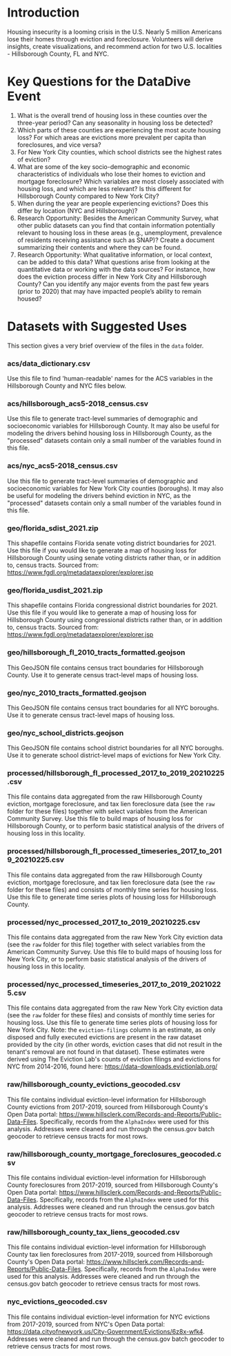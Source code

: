 # Introduction
Housing insecurity is a looming crisis in the U.S. Nearly 5 million Americans lose their homes through eviction and foreclosure. Volunteers will derive insights, create visualizations, and recommend action for two U.S. localities - Hillsborough County, FL and NYC.

# Key Questions for the DataDive Event
1. What is the overall trend of housing loss in these counties over the three-year period? Can any seasonality in housing loss be detected?
2. Which parts of these counties are experiencing the most acute housing loss? For which areas are evictions more prevalent per capita than foreclosures, and vice versa? 
3. For New York City counties, which school districts see the highest rates of eviction?
4. What are some of the key socio-demographic and economic characteristics of individuals who lose their homes to eviction and mortgage foreclosure? Which variables are most closely associated with housing loss, and which are less relevant? Is this different for Hillsborough County compared to New York City? 
5. When during the year are people experiencing evictions? Does this differ by location (NYC and Hillsborough)? 
6. Research Opportunity: Besides the American Community Survey, what other public datasets can you find that contain information potentially relevant to housing loss in these areas (e.g., unemployment, prevalence of residents receiving assistance such as SNAP)? Create a document summarizing their contents and where they can be found.
7. Research Opportunity: What qualitative information, or local context, can be added to this data? What questions arise from looking at the quantitative data or working with the data sources? For instance, how does the eviction process differ in New York City and Hillsborough County? Can you identify any major events from the past few years (prior to 2020) that may have impacted people’s ability to remain housed?

# Datasets with Suggested Uses
This section gives a very brief overview of the files in the `data` folder.
### acs/data_dictionary.csv
Use this file to find 'human-readable' names for the ACS variables in the Hillsborough County and NYC files below.
### acs/hillsborough_acs5-2018_census.csv
Use this file to generate tract-level summaries of demographic and socioeconomic variables for Hillsborough County. It may also be useful for modeling the drivers behind housing loss in Hillsborough County, as the "processed" datasets contain only a small number of the variables found in this file.
### acs/nyc_acs5-2018_census.csv
Use this file to generate tract-level summaries of demographic and socioeconomic variables for New York City counties (boroughs). It may also be useful for modeling the drivers behind eviction in NYC, as the "processed" datasets contain only a small number of the variables found in this file.
### geo/florida_sdist_2021.zip
This shapefile contains Florida senate voting district boundaries for 2021. Use this file if you would like to generate a map of housing loss for Hillsborough County using senate voting districts rather than, or in addition to, census tracts. Sourced from: https://www.fgdl.org/metadataexplorer/explorer.jsp
### geo/florida_usdist_2021.zip
This shapefile contains Florida congressional district boundaries for 2021. Use this file if you would like to generate a map of housing loss for Hillsborough County using congressional districts rather than, or in addition to, census tracts. Sourced from: https://www.fgdl.org/metadataexplorer/explorer.jsp
### geo/hillsborough_fl_2010_tracts_formatted.geojson
This GeoJSON file contains census tract boundaries for Hillsborough County. Use it to generate census tract-level maps of housing loss.
### geo/nyc_2010_tracts_formatted.geojson
This GeoJSON file contains census tract boundaries for all NYC boroughs. Use it to generate census tract-level maps of housing loss.
### geo/nyc_school_districts.geojson
This GeoJSON file contains school district boundaries for all NYC boroughs. Use it to generate school district-level maps of evictions for New York City.
### processed/hillsborough_fl_processed_2017_to_2019_20210225.csv
This file contains data aggregated from the raw Hillsborough County eviction, mortgage foreclosure, and tax lien foreclosure data (see the `raw` folder for these files) together with select variables from the American Community Survey. Use this file to build maps of housing loss for Hillsborough County, or to perform basic statistical analysis of the drivers of housing loss in this locality.
### processed/hillsborough_fl_processed_timeseries_2017_to_2019_20210225.csv
This file contains data aggregated from the raw Hillsborough County eviction, mortgage foreclosure, and tax lien foreclosure data (see the `raw` folder for these files) and consists of monthly time series for housing loss. Use this file to generate time series plots of housing loss for Hillsborough County.
### processed/nyc_processed_2017_to_2019_20210225.csv
This file contains data aggregated from the raw New York City eviction data (see the `raw` folder for this file) together with select variables from the American Community Survey. Use this file to build maps of housing loss for New York City, or to perform basic statistical analysis of the drivers of housing loss in this locality.
### processed/nyc_processed_timeseries_2017_to_2019_20210225.csv
This file contains data aggregated from the raw New York City eviction data (see the `raw` folder for these files) and consists of monthly time series for housing loss. Use this file to generate time series plots of housing loss for New York City. Note: the `eviction-filings` column is an estimate, as only disposed and fully executed evictions are present in the raw dataset provided by the city (in other words, eviction cases that did not result in the tenant's removal are not found in that dataset). These estimates were derived using The Eviction Lab's counts of eviction filings and evictions for NYC from 2014-2016, found here: https://data-downloads.evictionlab.org/
### raw/hillsborough_county_evictions_geocoded.csv
This file contains individual eviction-level information for Hillsborough County evictions from 2017-2019, sourced from Hillsborough County's Open Data portal: https://www.hillsclerk.com/Records-and-Reports/Public-Data-Files. Specifically, records from the `AlphaIndex` were used for this analysis. Addresses were cleaned and run through the census.gov batch geocoder to retrieve census tracts for most rows. 
### raw/hillsborough_county_mortgage_foreclosures_geocoded.csv
This file contains individual eviction-level information for Hillsborough County foreclosures from 2017-2019, sourced from Hillsborough County's Open Data portal: https://www.hillsclerk.com/Records-and-Reports/Public-Data-Files. Specifically, records from the `AlphaIndex` were used for this analysis. Addresses were cleaned and run through the census.gov batch geocoder to retrieve census tracts for most rows. 
### raw/hillsborough_county_tax_liens_geocoded.csv
This file contains individual eviction-level information for Hillsborough County tax lien foreclosures from 2017-2019, sourced from Hillsborough County's Open Data portal: https://www.hillsclerk.com/Records-and-Reports/Public-Data-Files. Specifically, records from the `AlphaIndex` were used for this analysis. Addresses were cleaned and run through the census.gov batch geocoder to retrieve census tracts for most rows. 
### nyc_evictions_geocoded.csv
This file contains individual eviction-level information for NYC evictions from 2017-2019, sourced from NYC's Open Data portal: https://data.cityofnewyork.us/City-Government/Evictions/6z8x-wfk4. Addresses were cleaned and run through the census.gov batch geocoder to retrieve census tracts for most rows. 
